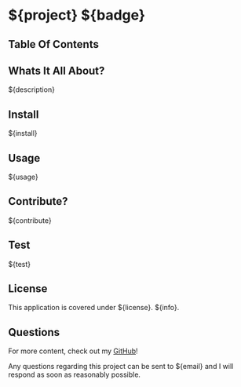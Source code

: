 <!-- THEN a high-quality, professional README.md is generated with the title of my project and sections entitled Description, Table of Contents, Installation, Usage, License, Contributing, Tests, and Questions
WHEN I enter my project title
THEN this is displayed as the title of the README
WHEN I enter a description, installation instructions, usage information, contribution guidelines, and test instructions
THEN this information is added to the sections of the README entitled Description, Installation, Usage, Contributing, and Tests
WHEN I choose a license for my application from a list of options
THEN a badge for that license is added near the top of the README and a notice is added to the section of the README entitled License that explains which license the application is covered under
WHEN I enter my GitHub username
THEN this is added to the section of the README entitled Questions, with a link to my GitHub profile
WHEN I enter my email address
THEN this is added to the section of the README entitled Questions, with instructions on how to reach me with additional questions
WHEN I click on the links in the Table of Contents
THEN I am taken to the corresponding section of the README -->
# ${project} ${badge}

## Table Of Contents
<!-- click each bullet to move to the associated section -->

## Whats It All About?

${description}

## Install

${install}

## Usage

${usage}

## Contribute?

${contribute}

## Test

${test}

## License

This application is covered under ${license}. ${info}.

## Questions

For more content, check out my [GitHub](${usergit})!

Any questions regarding this project can be sent to ${email} and I will respond as soon as reasonably possible.